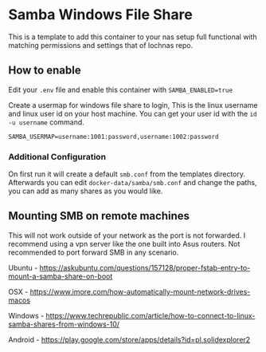 # Samba Windows File Share

This is a template to add this container to your nas setup full functional with matching permissions and settings that of lochnas repo.


## How to enable

Edit your `.env` file and enable this container with `SAMBA_ENABLED=true`

Create a usermap for windows file share to login, This is the linux username and linux user id on your host machine. You can get your user id with the `id -u username` command.

```
SAMBA_USERMAP=username:1001:password,username:1002:password
```

### Additional Configuration

On first run it will create a default `smb.conf` from the templates directory. Afterwards you can edit `docker-data/samba/smb.conf` and change the paths, you can add as many shares as you would like.

## Mounting SMB on remote machines

This will not work outside of your network as the port is not forwarded. I recommend using a vpn server like the one built into Asus routers. Not recommended to port forward SMB in any scenario.

Ubuntu - https://askubuntu.com/questions/157128/proper-fstab-entry-to-mount-a-samba-share-on-boot

OSX - https://www.imore.com/how-automatically-mount-network-drives-macos

Windows - https://www.techrepublic.com/article/how-to-connect-to-linux-samba-shares-from-windows-10/

Android - https://play.google.com/store/apps/details?id=pl.solidexplorer2
